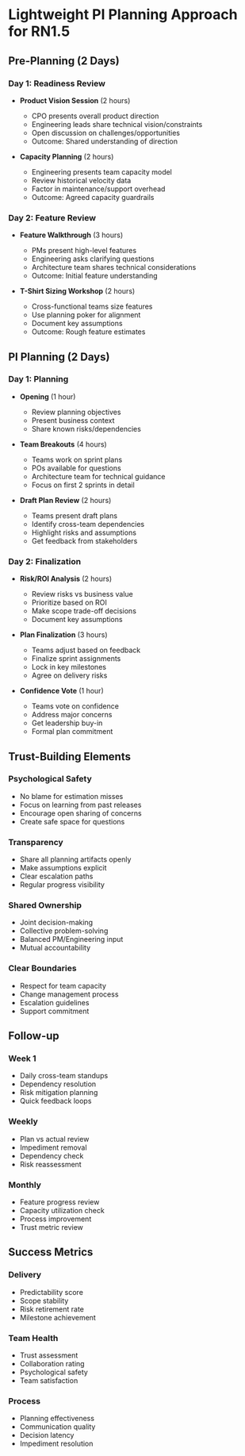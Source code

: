 # Lightweight PI Planning Approach for RN1.5

## Pre-Planning (2 Days)

### Day 1: Readiness Review
- **Product Vision Session** (2 hours)
  - CPO presents overall product direction
  - Engineering leads share technical vision/constraints
  - Open discussion on challenges/opportunities
  - Outcome: Shared understanding of direction

- **Capacity Planning** (2 hours)
  - Engineering presents team capacity model
  - Review historical velocity data
  - Factor in maintenance/support overhead
  - Outcome: Agreed capacity guardrails

### Day 2: Feature Review  
- **Feature Walkthrough** (3 hours)
  - PMs present high-level features
  - Engineering asks clarifying questions
  - Architecture team shares technical considerations
  - Outcome: Initial feature understanding

- **T-Shirt Sizing Workshop** (2 hours)
  - Cross-functional teams size features
  - Use planning poker for alignment
  - Document key assumptions
  - Outcome: Rough feature estimates

## PI Planning (2 Days)

### Day 1: Planning
- **Opening** (1 hour)
  - Review planning objectives
  - Present business context
  - Share known risks/dependencies

- **Team Breakouts** (4 hours)
  - Teams work on sprint plans
  - POs available for questions
  - Architecture team for technical guidance
  - Focus on first 2 sprints in detail

- **Draft Plan Review** (2 hours)
  - Teams present draft plans
  - Identify cross-team dependencies
  - Highlight risks and assumptions
  - Get feedback from stakeholders

### Day 2: Finalization
- **Risk/ROI Analysis** (2 hours)
  - Review risks vs business value
  - Prioritize based on ROI
  - Make scope trade-off decisions
  - Document key assumptions

- **Plan Finalization** (3 hours)
  - Teams adjust based on feedback
  - Finalize sprint assignments
  - Lock in key milestones
  - Agree on delivery risks

- **Confidence Vote** (1 hour)
  - Teams vote on confidence
  - Address major concerns
  - Get leadership buy-in
  - Formal plan commitment

## Trust-Building Elements

### Psychological Safety
- No blame for estimation misses
- Focus on learning from past releases
- Encourage open sharing of concerns
- Create safe space for questions

### Transparency
- Share all planning artifacts openly
- Make assumptions explicit
- Clear escalation paths
- Regular progress visibility

### Shared Ownership
- Joint decision-making
- Collective problem-solving
- Balanced PM/Engineering input
- Mutual accountability

### Clear Boundaries
- Respect for team capacity
- Change management process
- Escalation guidelines
- Support commitment

## Follow-up

### Week 1
- Daily cross-team standups
- Dependency resolution
- Risk mitigation planning
- Quick feedback loops

### Weekly
- Plan vs actual review
- Impediment removal
- Dependency check
- Risk reassessment

### Monthly
- Feature progress review
- Capacity utilization check
- Process improvement
- Trust metric review

## Success Metrics

### Delivery
- Predictability score
- Scope stability
- Risk retirement rate
- Milestone achievement

### Team Health  
- Trust assessment
- Collaboration rating
- Psychological safety
- Team satisfaction

### Process
- Planning effectiveness
- Communication quality
- Decision latency
- Impediment resolution
